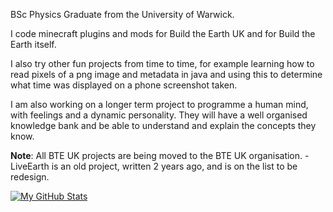 BSc Physics Graduate from the University of Warwick.

I code minecraft plugins and mods for Build the Earth UK and for Build the Earth itself.

I also try other fun projects from time to time, for example learning how to read pixels of a png image and metadata in java and using this to determine what time was displayed on a phone screenshot taken.

I am also working on a longer term project to programme a human mind, with feelings and a dynamic personality. They will have a well organised knowledge bank and be able to understand and explain the concepts they know.

**Note**: All BTE UK projects are being moved to the BTE UK organisation. - LiveEarth is an old project, written 2 years ago, and is on the list to be redesign.

[![My GitHub Stats](https://github-readme-stats.vercel.app/api/?username=george112n&count_private=true&theme=tokyonight&showicons=true)]()
